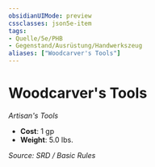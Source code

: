 ```yaml
---
obsidianUIMode: preview
cssclasses: json5e-item
tags:
- Quelle/5e/PHB
- Gegenstand/Ausrüstung/Handwerkszeug
aliases: ["Woodcarver's Tools"]
---
```

# Woodcarver's Tools
*Artisan's Tools*  

- **Cost**: 1 gp
- **Weight**: 5.0 lbs.

*Source: SRD / Basic Rules*